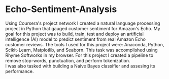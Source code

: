 # Echo-Sentiment-Analysis

Using Coursera's project network I created a natural language processing project in Python that gauged customer sentiment for Amazon's Echo.
My goal for this project was to build, train, test and deploy an artificial intelligence (AI) model to predict sentiment from real Amazon Echo customer reviews.
The tools I used for this project were: Anaconda, Python, Scikit-Learn, Matplotlib, and Seaborn.
This task was accomplished using Rhyme Softworks in my browser.
For this project I created a pipeline to remove stop-words, punctuation, and perform tokenization.   
I was also tasked with building a Naive Bayes classifier and assesing its performance.
